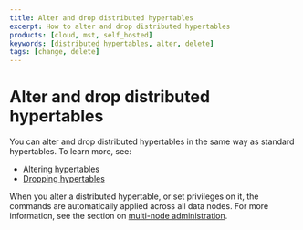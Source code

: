 ```yaml
---
title: Alter and drop distributed hypertables
excerpt: How to alter and drop distributed hypertables
products: [cloud, mst, self_hosted]
keywords: [distributed hypertables, alter, delete]
tags: [change, delete]
---
```


# Alter and drop distributed hypertables

You can alter and drop distributed hypertables in the same way as standard
hypertables. To learn more, see:

*   [Altering hypertables][alter]
*   [Dropping hypertables][drop]

When you alter a distributed hypertable, or set privileges on it, the commands
are automatically applied across all data nodes. For more information, see the
section on
[multi-node administration][multinode-admin].

[alter]: /use-timescale/:currentVersion:/hypertables/alter/
[drop]: /use-timescale/:currentVersion:/hypertables/drop/
[multinode-admin]: /use-timescale/latest/multinode-timescaledb/multinode-administration/
